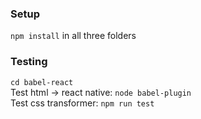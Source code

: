 ### Setup
`npm install` in all three folders

### Testing
`cd babel-react`\
Test html -> react native: `node babel-plugin`\
Test css transformer: `npm run test`
